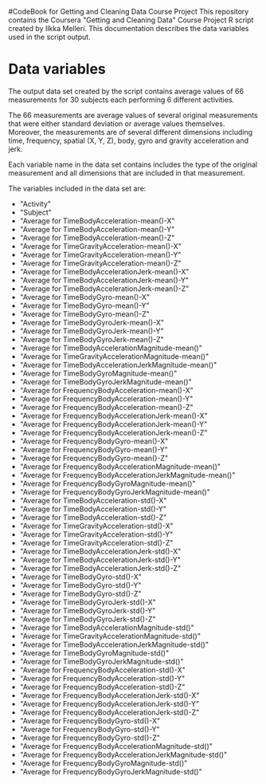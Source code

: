 #CodeBook for Getting and Cleaning Data Course Project
This repository contains the Coursera "Getting and Cleaning Data" Course Project R script created by Ilkka Melleri.
This documentation describes the data variables used in the script output.

# Data variables
The output data set created by the script contains average values of 66 measurements for 30 subjects each performing 6 different activities.

The 66 measurements are average values of several original measurements that were either standard deviation or average values themselves. Moreover, the measurements are of several different dimensions including time, frequency, spatial (X, Y, Z), body, gyro and gravity acceleration and jerk.

Each variable name in the data set contains includes the type of the original measurement and all dimensions that are included in that measurement.

The variables included in the data set are:

- "Activity"                                                 
- "Subject"                                                  
- "Average for TimeBodyAcceleration-mean()-X"                
- "Average for TimeBodyAcceleration-mean()-Y"                
- "Average for TimeBodyAcceleration-mean()-Z"                
- "Average for TimeGravityAcceleration-mean()-X"             
- "Average for TimeGravityAcceleration-mean()-Y"             
- "Average for TimeGravityAcceleration-mean()-Z"             
- "Average for TimeBodyAccelerationJerk-mean()-X"            
- "Average for TimeBodyAccelerationJerk-mean()-Y"            
- "Average for TimeBodyAccelerationJerk-mean()-Z"            
- "Average for TimeBodyGyro-mean()-X"                        
- "Average for TimeBodyGyro-mean()-Y"                        
- "Average for TimeBodyGyro-mean()-Z"                        
- "Average for TimeBodyGyroJerk-mean()-X"                    
- "Average for TimeBodyGyroJerk-mean()-Y"                    
- "Average for TimeBodyGyroJerk-mean()-Z"                    
- "Average for TimeBodyAccelerationMagnitude-mean()"         
- "Average for TimeGravityAccelerationMagnitude-mean()"      
- "Average for TimeBodyAccelerationJerkMagnitude-mean()"     
- "Average for TimeBodyGyroMagnitude-mean()"                 
- "Average for TimeBodyGyroJerkMagnitude-mean()"             
- "Average for FrequencyBodyAcceleration-mean()-X"           
- "Average for FrequencyBodyAcceleration-mean()-Y"           
- "Average for FrequencyBodyAcceleration-mean()-Z"           
- "Average for FrequencyBodyAccelerationJerk-mean()-X"       
- "Average for FrequencyBodyAccelerationJerk-mean()-Y"       
- "Average for FrequencyBodyAccelerationJerk-mean()-Z"       
- "Average for FrequencyBodyGyro-mean()-X"                   
- "Average for FrequencyBodyGyro-mean()-Y"                   
- "Average for FrequencyBodyGyro-mean()-Z"                   
- "Average for FrequencyBodyAccelerationMagnitude-mean()"    
- "Average for FrequencyBodyAccelerationJerkMagnitude-mean()"
- "Average for FrequencyBodyGyroMagnitude-mean()"            
- "Average for FrequencyBodyGyroJerkMagnitude-mean()"        
- "Average for TimeBodyAcceleration-std()-X"                 
- "Average for TimeBodyAcceleration-std()-Y"                 
- "Average for TimeBodyAcceleration-std()-Z"                 
- "Average for TimeGravityAcceleration-std()-X"              
- "Average for TimeGravityAcceleration-std()-Y"              
- "Average for TimeGravityAcceleration-std()-Z"              
- "Average for TimeBodyAccelerationJerk-std()-X"             
- "Average for TimeBodyAccelerationJerk-std()-Y"             
- "Average for TimeBodyAccelerationJerk-std()-Z"             
- "Average for TimeBodyGyro-std()-X"                         
- "Average for TimeBodyGyro-std()-Y"                         
- "Average for TimeBodyGyro-std()-Z"                         
- "Average for TimeBodyGyroJerk-std()-X"                     
- "Average for TimeBodyGyroJerk-std()-Y"                     
- "Average for TimeBodyGyroJerk-std()-Z"                     
- "Average for TimeBodyAccelerationMagnitude-std()"          
- "Average for TimeGravityAccelerationMagnitude-std()"       
- "Average for TimeBodyAccelerationJerkMagnitude-std()"      
- "Average for TimeBodyGyroMagnitude-std()"                  
- "Average for TimeBodyGyroJerkMagnitude-std()"              
- "Average for FrequencyBodyAcceleration-std()-X"            
- "Average for FrequencyBodyAcceleration-std()-Y"            
- "Average for FrequencyBodyAcceleration-std()-Z"            
- "Average for FrequencyBodyAccelerationJerk-std()-X"        
- "Average for FrequencyBodyAccelerationJerk-std()-Y"        
- "Average for FrequencyBodyAccelerationJerk-std()-Z"        
- "Average for FrequencyBodyGyro-std()-X"                    
- "Average for FrequencyBodyGyro-std()-Y"                    
- "Average for FrequencyBodyGyro-std()-Z"                    
- "Average for FrequencyBodyAccelerationMagnitude-std()"     
- "Average for FrequencyBodyAccelerationJerkMagnitude-std()" 
- "Average for FrequencyBodyGyroMagnitude-std()"             
- "Average for FrequencyBodyGyroJerkMagnitude-std()"  
